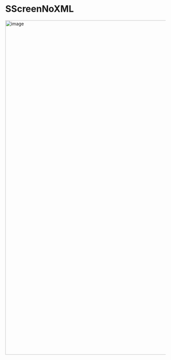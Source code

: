 # SScreenNoXML

<img width="1919" height="1046" alt="image" src="https://github.com/user-attachments/assets/d747cf09-8d71-4ff2-9edf-3a67599d0764" />
